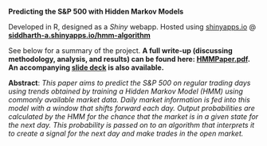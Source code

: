 **Predicting the S&P 500 with Hidden Markov Models**

Developed in R, designed as a *Shiny* webapp. Hosted using [shinyapps.io](https://www.shinyapps.io/) @ **[siddharth-a.shinyapps.io/hmm-algorithm](https://siddharth-a.shinyapps.io/hmm-algorithm/)**

See below for a summary of the project. **A full write-up (discussing methodology, analysis, and results) can be found here: [HMMPaper.pdf](../master/presentation/MA491Agarwal.pdf). An accompanying [slide deck](../master/presentation/MA491Presentation_SiddharthAgarwal.pptx) is also available.**

**Abstract**: *This paper aims to predict the S&P 500 on regular trading days using trends obtained by training a Hidden Markov Model (HMM) using commonly available market data. Daily market information is fed into this model with a window that shifts forward each day. Output probabilities are calculated by the HMM for the chance that the market is in a given state for the next day. This probability is passed on to an algorithm that interprets it to create a signal for the next day and make trades in the open market.*

